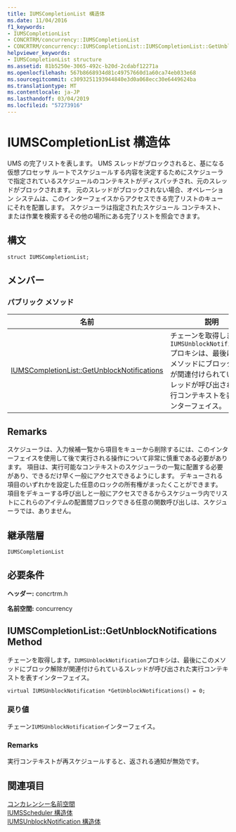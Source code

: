 ```yaml
---
title: IUMSCompletionList 構造体
ms.date: 11/04/2016
f1_keywords:
- IUMSCompletionList
- CONCRTRM/concurrency::IUMSCompletionList
- CONCRTRM/concurrency::IUMSCompletionList::IUMSCompletionList::GetUnblockNotifications
helpviewer_keywords:
- IUMSCompletionList structure
ms.assetid: 81b5250e-3065-492c-b20d-2cdabf12271a
ms.openlocfilehash: 567b8668934d81c49757660d1a60ca74eb033e68
ms.sourcegitcommit: c3093251193944840e3d0a068ecc30e6449624ba
ms.translationtype: MT
ms.contentlocale: ja-JP
ms.lasthandoff: 03/04/2019
ms.locfileid: "57273916"
---
```

# <a name="iumscompletionlist-structure"></a>IUMSCompletionList 構造体

UMS の完了リストを表します。 UMS スレッドがブロックされると、基になる仮想プロセッサ ルートでスケジュールする内容を決定するためにスケジューラで指定されているスケジュールのコンテキストがディスパッチされ、元のスレッドがブロックされます。 元のスレッドがブロックされない場合、オペレーション システムは、このインターフェイスからアクセスできる完了リストのキューにそれを配置します。 スケジューラは指定されたスケジュール コンテキスト、または作業を検索するその他の場所にある完了リストを照会できます。

## <a name="syntax"></a>構文

```
struct IUMSCompletionList;
```

## <a name="members"></a>メンバー

### <a name="public-methods"></a>パブリック メソッド

|名前|説明|
|----------|-----------------|
|[IUMSCompletionList::GetUnblockNotifications](#getunblocknotifications)|チェーンを取得します。`IUMSUnblockNotification`プロキシは、最後にこのメソッドにブロック解除が関連付けられているスレッドが呼び出された実行コンテキストを表すインターフェイス。|

## <a name="remarks"></a>Remarks

スケジューラは、入力候補一覧から項目をキューから削除するには、このインターフェイスを使用して後で実行される操作について非常に慎重である必要があります。 項目は、実行可能なコンテキストのスケジューラの一覧に配置する必要があり、できるだけ早く一般にアクセスできるようにします。 デキューされる項目のいずれかを設定した任意のロックの所有権がまったくことができます。 項目をデキューする呼び出しと一般にアクセスできるからスケジューラ内でリストにこれらのアイテムの配置間ブロックできる任意の関数呼び出しは、スケジューラでは、ありません。

## <a name="inheritance-hierarchy"></a>継承階層

`IUMSCompletionList`

## <a name="requirements"></a>必要条件

**ヘッダー:** concrtrm.h

**名前空間:** concurrency

##  <a name="getunblocknotifications"></a>  IUMSCompletionList::GetUnblockNotifications Method

チェーンを取得します。`IUMSUnblockNotification`プロキシは、最後にこのメソッドにブロック解除が関連付けられているスレッドが呼び出された実行コンテキストを表すインターフェイス。

```
virtual IUMSUnblockNotification *GetUnblockNotifications() = 0;
```

### <a name="return-value"></a>戻り値

チェーン`IUMSUnblockNotification`インターフェイス。

### <a name="remarks"></a>Remarks

実行コンテキストが再スケジュールすると、返される通知が無効です。

## <a name="see-also"></a>関連項目

[コンカレンシー名前空間](concurrency-namespace.md)<br/>
[IUMSScheduler 構造体](iumsscheduler-structure.md)<br/>
[IUMSUnblockNotification 構造体](iumsunblocknotification-structure.md)
